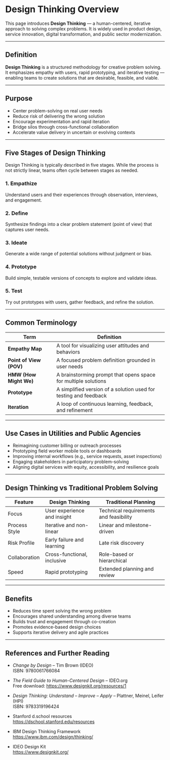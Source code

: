 # Design Thinking Overview

This page introduces **Design Thinking** — a human-centered, iterative approach to solving complex problems. It is widely used in product design, service innovation, digital transformation, and public sector modernization.

---

## Definition

**Design Thinking** is a structured methodology for creative problem solving. It emphasizes empathy with users, rapid prototyping, and iterative testing — enabling teams to create solutions that are desirable, feasible, and viable.

---

## Purpose

- Center problem-solving on real user needs  
- Reduce risk of delivering the wrong solution  
- Encourage experimentation and rapid iteration  
- Bridge silos through cross-functional collaboration  
- Accelerate value delivery in uncertain or evolving contexts

---

## Five Stages of Design Thinking

Design Thinking is typically described in five stages. While the process is not strictly linear, teams often cycle between stages as needed.

### 1. **Empathize**  
Understand users and their experiences through observation, interviews, and engagement.

### 2. **Define**  
Synthesize findings into a clear problem statement (point of view) that captures user needs.

### 3. **Ideate**  
Generate a wide range of potential solutions without judgment or bias.

### 4. **Prototype**  
Build simple, testable versions of concepts to explore and validate ideas.

### 5. **Test**  
Try out prototypes with users, gather feedback, and refine the solution.

---

## Common Terminology

| Term             | Definition |
|------------------|------------|
| **Empathy Map**  | A tool for visualizing user attitudes and behaviors |
| **Point of View (POV)** | A focused problem definition grounded in user needs |
| **HMW (How Might We)** | A brainstorming prompt that opens space for multiple solutions |
| **Prototype**    | A simplified version of a solution used for testing and feedback |
| **Iteration**    | A loop of continuous learning, feedback, and refinement |

---

## Use Cases in Utilities and Public Agencies

- Reimagining customer billing or outreach processes  
- Prototyping field worker mobile tools or dashboards  
- Improving internal workflows (e.g., service requests, asset inspections)  
- Engaging stakeholders in participatory problem-solving  
- Aligning digital services with equity, accessibility, and resilience goals

---

## Design Thinking vs Traditional Problem Solving

| Feature            | Design Thinking              | Traditional Planning            |
|--------------------|------------------------------|----------------------------------|
| Focus              | User experience and insight   | Technical requirements and feasibility |
| Process Style      | Iterative and non-linear      | Linear and milestone-driven      |
| Risk Profile       | Early failure and learning    | Late risk discovery              |
| Collaboration      | Cross-functional, inclusive   | Role-based or hierarchical       |
| Speed              | Rapid prototyping             | Extended planning and review     |

---

## Benefits

- Reduces time spent solving the wrong problem  
- Encourages shared understanding among diverse teams  
- Builds trust and engagement through co-creation  
- Promotes evidence-based design choices  
- Supports iterative delivery and agile practices

---

## References and Further Reading

- *Change by Design* – Tim Brown (IDEO)  
  ISBN: 9780061766084

- *The Field Guide to Human-Centered Design* – IDEO.org  
  Free download: https://www.designkit.org/resources/1

- *Design Thinking: Understand – Improve – Apply* – Plattner, Meinel, Leifer (HPI)  
  ISBN: 9783319196424

- Stanford d.school resources  
  https://dschool.stanford.edu/resources

- IBM Design Thinking Framework  
  https://www.ibm.com/design/thinking/

- IDEO Design Kit  
  https://www.designkit.org/
